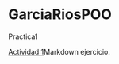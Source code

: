 # GarciaRiosPOO
Practica1

[Actividad 1](./https://github.com/Juannino27/GarciaRiosPOO/tree/master/Setup)Markdown ejercicio.
